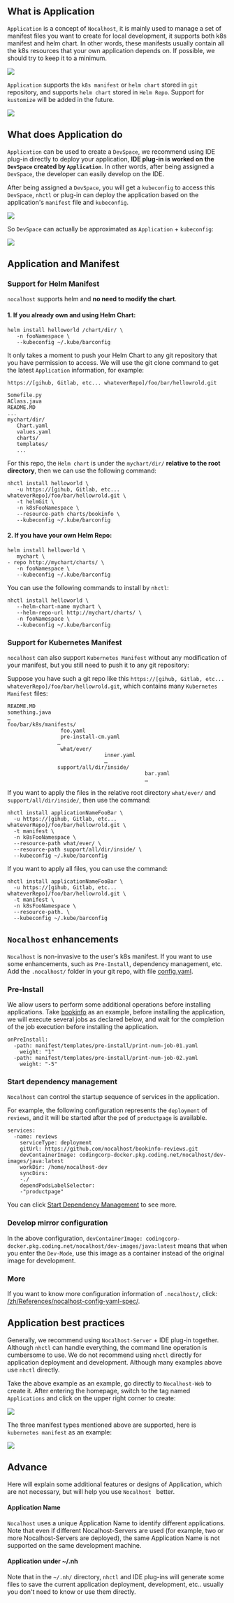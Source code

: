 ## What is Application

`Application` is a concept of `Nocalhost`, it is mainly used to manage a set of manifest files you want to create for local development, it supports both k8s manifest and helm chart. In other words, these manifests usually contain all the k8s resources that your own application depends on. If possible, we should try to keep it to a minimum.

![](../assets/images/concept/what-is-application.png)

`Application` supports the `k8s manifest` or `helm chart` stored in `git` repository, and supports `helm chart` stored in `Helm Repo`. Support for `kustomize` will be added in the future.

![](../assets/images/concept/diffrent-type-of-application.png)

## What does Application do

`Application` can be used to create a `DevSpace`, we recommend using IDE plug-in directly to deploy your application, **IDE plug-in is worked on the `DevSpace` created by `Application`**. In other words, after being assigned a `DevSpace`, the developer can easily develop on the IDE.



After being assigned a `DevSpace`, you will get a `kubeconfig` to access this `DevSpace`, `nhctl` or plug-in can deploy the application based on the application's `manifest` file and `kubeconfig`.

![](../assets/images/concept/manifest-and-kubeconfig.png)

So `DevSpace` can actually be approximated as `Application` + `kubeconfig`:

![](../assets/images/concept/application-and-space.png)



## Application and Manifest

### Support for Helm Manifest

`nocalhost` supports helm and **no need to modify the chart**.


#### 1. If you already own and using Helm Chart:

```
helm install helloworld /chart/dir/ \
   -n fooNamespace \
   --kubeconfig ~/.kube/barconfig
```



It only takes a moment to push your Helm Chart to any git repository that you have permission to access. We will use the git clone command to get the latest `Application` information, for example:

```
https://[gihub, Gitlab, etc... whateverRepo]/foo/bar/hellowrold.git

Somefile.py
AClass.java
README.MD
...
mychart/dir/
   Chart.yaml
   values.yaml
   charts/
   templates/
   ...
```

For this repo, the `Helm chart`  is under the `mychart/dir/` **relative to the root directory**, then we can use the following command:

```
nhctl install helloworld \
   -u https://[gihub, Gitlab, etc... whateverRepo]/foo/bar/hellowrold.git \
   -t helmGit \
   -n k8sFooNamespace \
   --resource-path charts/bookinfo \
   --kubeconfig ~/.kube/barconfig
```

#### 2. If you have your own Helm Repo:

```
helm install helloworld \
   mychart \
- repo http://mychart/charts/ \
   -n fooNamespace \
   --kubeconfig ~/.kube/barconfig
```

You can use the following commands to install by `nhctl`:

```
nhctl install helloworld \
   --helm-chart-name mychart \
   --helm-repo-url http://mychart/charts/ \
   -n fooNamespace \
   --kubeconfig ~/.kube/barconfig
```



### Support for Kubernetes Manifest

`nocalhost` can also support `Kubernetes Manifest` without any modification of your manifest, but you still need to push it to any git repository:

Suppose you have such a git repo like this `https://[gihub, Gitlab, etc... whateverRepo]/foo/bar/hellowrold.git`, which contains many `Kubernetes Manifest` files:

```
README.MD
something.java
…
foo/bar/k8s/manifests/
                 foo.yaml
                 pre-install-cm.yaml
                …
                 what/ever/
                               inner.yaml
                               …
                support/all/dir/inside/
                                            bar.yaml
                                            …
```

If you want to apply the files in the relative root directory `what/ever/` and `support/all/dir/inside/`, then use the command:

```
nhctl install applicationNameFooBar \
  -u https://[gihub, Gitlab, etc... whateverRepo]/foo/bar/hellowrold.git \
  -t manifest \
  -n k8sFooNamespace \
  --resource-path what/ever/ \
  --resource-path support/all/dir/inside/ \
  --kubeconfig ~/.kube/barconfig
```

If you want to apply all files, you can use the command:

```
nhctl install applicationNameFooBar \
  -u https://[gihub, Gitlab, etc... whateverRepo]/foo/bar/hellowrold.git \
  -t manifest \
  -n k8sFooNamespace \
  --resource-path. \
  --kubeconfig ~/.kube/barconfig
```



## `Nocalhost` enhancements

`Nocalhost` is non-invasive to the user's k8s manifest. If you want to use some enhancements, such as `Pre-Install`, dependency management, etc. Add the `.nocalhost/` folder in your git repo, with file [config.yaml](https://github.com/nocalhost/bookinfo/blob/main/.nocalhost/config.yaml).



### Pre-Install

We allow users to perform some additional operations before installing applications. Take [bookinfo](https://github.com/nocalhost/bookinfo) as an example, before installing the application, we will execute several jobs as declared below, and wait for the completion of the job execution before installing the application.

```
onPreInstall:
  -path: manifest/templates/pre-install/print-num-job-01.yaml
    weight: "1"
  -path: manifest/templates/pre-install/print-num-job-02.yaml
    weight: "-5"
```



### Start dependency management

`Nocalhost` can control the startup sequence of services in the application.

For example, the following configuration represents the `deployment` of `reviews`, and it will be started after the `pod` of `productpage` is available.

```
services:
  -name: reviews
    serviceType: deployment
    gitUrl: https://github.com/nocalhost/bookinfo-reviews.git
    devContainerImage: codingcorp-docker.pkg.coding.net/nocalhost/dev-images/java:latest
    workDir: /home/nocalhost-dev
    syncDirs:
    -./
    dependPodsLabelSelector:
    -"productpage"
```

You can click [Start Dependency Management](https://nocalhost.dev/zh/Concepts/service/#2) to see more.



### Develop mirror configuration

In the above configuration, `devContainerImage: codingcorp-docker.pkg.coding.net/nocalhost/dev-images/java:latest` means that when you enter the `Dev-Mode`, use this image as a container instead of the original image for development.



### More

If you want to know more configuration information of `.nocalhost/`, click: [/zh/References/nocalhost-config-yaml-spec/](/zh/References/nocalhost-config-yaml-spec/).



## Application best practices

Generally, we recommend using `Nocalhost-Server` + IDE plug-in together. Although `nhctl` can handle everything, the command line operation is cumbersome to use. We do not recommend using `nhctl` directly for application deployment and development. Although many examples above use `nhctl` directly.


Take the above example as an example, go directly to `Nocalhost-Web` to create it. After entering the homepage, switch to the tag named `Applications` and click on the upper right corner to create:


![](../assets/images/concept/create-application.png)


The three manifest types mentioned above are supported, here is `kubernetes manifest` as an example:

![](../assets/images/concept/create-application-detail.png)

## Advance

Here will explain some additional features or designs of Application, which are not necessary, but will help you use `Nocalhost ` better.



#### Application Name

`Nocalhost` uses a unique Application Name to identify different applications. Note that even if different Nocalhost-Servers are used (for example, two or more Nocalhost-Servers are deployed), the same Application Name is not supported on the same development machine.



#### Application under ~/.nh

Note that in the `~/.nh/` directory, `nhctl` and IDE plug-ins will generate some files to save the current application deployment, development, etc.. usually you don't need to know or use them directly.